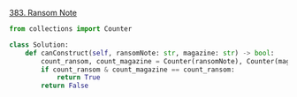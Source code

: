 [383. Ransom Note](https://leetcode.com/problems/ransom-note)

```python
from collections import Counter

class Solution:
    def canConstruct(self, ransomNote: str, magazine: str) -> bool:
        count_ransom, count_magazine = Counter(ransomNote), Counter(magazine)
        if count_ransom & count_magazine == count_ransom:
            return True
        return False

```
